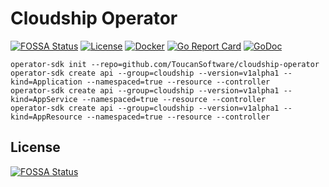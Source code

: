 # Cloudship Operator

[![FOSSA Status](https://app.fossa.com/api/projects/git%2Bgithub.com%2FToucanSoftware%2Fcloudship-operator.svg?type=shield)](https://app.fossa.com/projects/git%2Bgithub.com%2FToucanSoftware%2Fcloudship-operator?ref=badge_shield)
[![License](https://img.shields.io/badge/License-Apache%202.0-blue.svg)](https://opensource.org/licenses/Apache-2.0)
[![Docker](https://github.com/ToucanSoftware/cloudship-operator/actions/workflows/docker-publish.yml/badge.svg?branch=main)](https://github.com/ToucanSoftware/cloudship-operator/actions/workflows/docker-publish.yml)
[![Go Report Card](https://goreportcard.com/badge/github.com/ToucanSoftware/cloudship-operator)](https://goreportcard.com/report/github.com/ToucanSoftware/cloudship-operator)
[![GoDoc](https://godoc.org/github.com/ToucanSoftware/cloudship-operator?status.svg)](https://godoc.org/github.com/ToucanSoftware/cloudship-operator)

```console
operator-sdk init --repo=github.com/ToucanSoftware/cloudship-operator
operator-sdk create api --group=cloudship --version=v1alpha1 --kind=Application --namespaced=true --resource --controller
operator-sdk create api --group=cloudship --version=v1alpha1 --kind=AppService --namespaced=true --resource --controller
operator-sdk create api --group=cloudship --version=v1alpha1 --kind=AppResource --namespaced=true --resource --controller
```


## License
[![FOSSA Status](https://app.fossa.com/api/projects/git%2Bgithub.com%2FToucanSoftware%2Fcloudship-operator.svg?type=large)](https://app.fossa.com/projects/git%2Bgithub.com%2FToucanSoftware%2Fcloudship-operator?ref=badge_large)
